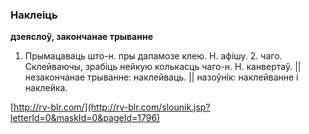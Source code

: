 ### Наклеіць
**дзеяслоў, закончанае трыванне**

1. Прымацаваць што-н. пры дапамозе клею. Н. афішу. 2. чаго. Склейваючы, зрабіць нейкую колькасць чаго-н. Н. канвертаў. || незакончанае трыванне: наклейваць. || назоўнік: наклейванне і наклейка.

<a rel="author">[http://rv-blr.com/](http://rv-blr.com/slounik.jsp?letterId=0&maskId=0&pageId=1796)</a>
